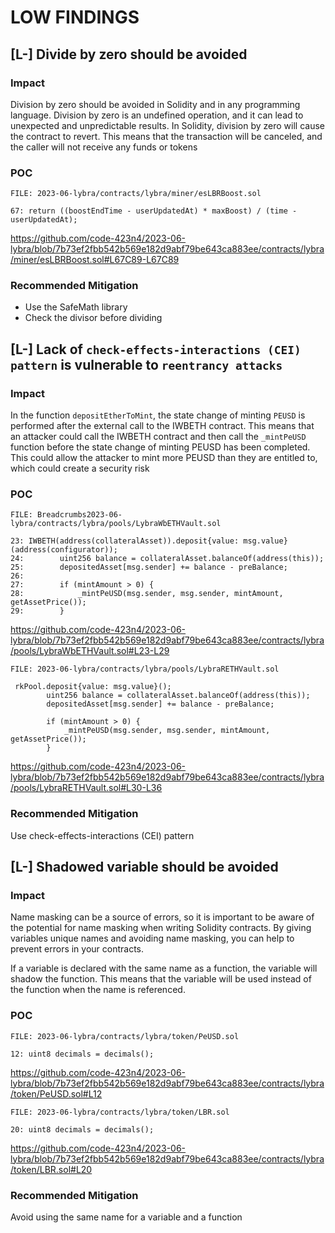 # LOW FINDINGS

##

## [L-] Divide by zero should be avoided 

### Impact
Division by zero should be avoided in Solidity and in any programming language. Division by zero is an undefined operation, and it can lead to unexpected and unpredictable results. In Solidity, division by zero will cause the contract to revert. This means that the transaction will be canceled, and the caller will not receive any funds or tokens

### POC

```solidity
FILE: 2023-06-lybra/contracts/lybra/miner/esLBRBoost.sol

67: return ((boostEndTime - userUpdatedAt) * maxBoost) / (time - userUpdatedAt);

```
https://github.com/code-423n4/2023-06-lybra/blob/7b73ef2fbb542b569e182d9abf79be643ca883ee/contracts/lybra/miner/esLBRBoost.sol#L67C89-L67C89

### Recommended Mitigation
- Use the SafeMath library
- Check the divisor before dividing

##

## [L-] Lack of ``check-effects-interactions (CEI) pattern`` is vulnerable to ``reentrancy attacks``

### Impact
In the function ``depositEtherToMint``, the state change of minting ``PEUSD`` is performed after the external call to the IWBETH contract. This means that an attacker could call the IWBETH contract and then call the ``_mintPeUSD`` function before the state change of minting PEUSD has been completed. This could allow the attacker to mint more PEUSD than they are entitled to, which could create a security risk

### POC

```solidity
FILE: Breadcrumbs2023-06-lybra/contracts/lybra/pools/LybraWbETHVault.sol

23: IWBETH(address(collateralAsset)).deposit{value: msg.value}(address(configurator));
24:        uint256 balance = collateralAsset.balanceOf(address(this));
25:        depositedAsset[msg.sender] += balance - preBalance;
26:
27:        if (mintAmount > 0) {
28:            _mintPeUSD(msg.sender, msg.sender, mintAmount, getAssetPrice());
29:        }

```
https://github.com/code-423n4/2023-06-lybra/blob/7b73ef2fbb542b569e182d9abf79be643ca883ee/contracts/lybra/pools/LybraWbETHVault.sol#L23-L29

```solidity
FILE: 2023-06-lybra/contracts/lybra/pools/LybraRETHVault.sol

 rkPool.deposit{value: msg.value}();
        uint256 balance = collateralAsset.balanceOf(address(this));
        depositedAsset[msg.sender] += balance - preBalance;

        if (mintAmount > 0) {
            _mintPeUSD(msg.sender, msg.sender, mintAmount, getAssetPrice());
        }

```
https://github.com/code-423n4/2023-06-lybra/blob/7b73ef2fbb542b569e182d9abf79be643ca883ee/contracts/lybra/pools/LybraRETHVault.sol#L30-L36

### Recommended Mitigation

Use check-effects-interactions (CEI) pattern 

##

## [L-] Shadowed variable should be avoided 

### Impact

Name masking can be a source of errors, so it is important to be aware of the potential for name masking when writing Solidity contracts. By giving variables unique names and avoiding name masking, you can help to prevent errors in your contracts.

If a variable is declared with the same name as a function, the variable will shadow the function. This means that the variable will be used instead of the function when the name is referenced.

### POC

```solidity
FILE: 2023-06-lybra/contracts/lybra/token/PeUSD.sol

12: uint8 decimals = decimals();

```
https://github.com/code-423n4/2023-06-lybra/blob/7b73ef2fbb542b569e182d9abf79be643ca883ee/contracts/lybra/token/PeUSD.sol#L12

```solidity
FILE: 2023-06-lybra/contracts/lybra/token/LBR.sol

20: uint8 decimals = decimals();

```
https://github.com/code-423n4/2023-06-lybra/blob/7b73ef2fbb542b569e182d9abf79be643ca883ee/contracts/lybra/token/LBR.sol#L20

### Recommended Mitigation
Avoid using the same name for a variable and a function


